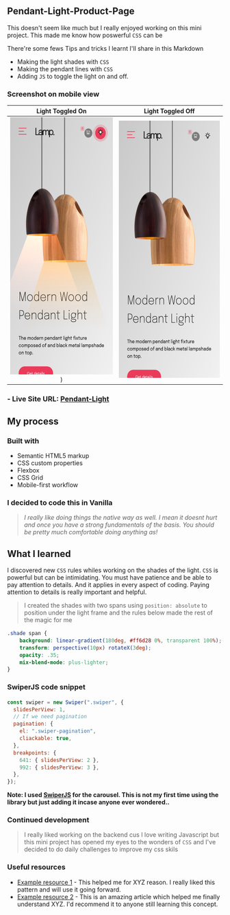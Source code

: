 ## **Pendant-Light-Product-Page**
 

This doesn't seem like much but I really enjoyed working on this mini project. This made me know how poswerful `CSS` can be

There're some fews Tips and tricks I learnt I'll share in this Markdown

- Making the light shades with `CSS`
- Making the pendant lines with `CSS`
- Adding `JS` to toggle the light on and off.

### **Screenshot on mobile view**

<!-- ![](./Screen%20Shot%202022-07-09%20at%2013.05.06.png) -->
Light Toggled On             |  Light Toggled Off
:-------------------------:|:-------------------------:
<img src="./Screen Shot 2022-07-09 at 13.05.06.png" width="300" height="600"/>)  |  <img src="./Screen Shot 2022-07-09 at 13.24.36.png" width="300" height="600"/>


### - Live Site URL: [Pendant-Light](https://pendant-light-product-page.vercel.app/)

## My process

### Built with

- Semantic HTML5 markup
- CSS custom properties
- Flexbox
- CSS Grid
- Mobile-first workflow

### **I decided to code this in Vanilla**

>_I really like doing things the native way as well. I mean it doesnt hurt and once you have a strong fundamentals of the basis. You should be pretty much comfortable doing anything as!_



## What I learned

I discovered new `CSS` rules whiles working on the shades of the light. `CSS` is powerful but can be intimidating. You must have patience and be able to pay attention to details. And it applies in every aspect of coding. Paying attention to details is really important and helpful.


>I created the shades with two spans using ```position: absolute``` to position under the light frame and the rules below made the rest of the magic for me

```css
.shade span {
    background: linear-gradient(180deg, #ff6d28 0%, transparent 100%);
    transform: perspective(10px) rotateX(3deg);
    opacity: .35;
    mix-blend-mode: plus-lighter;
}
```


### SwiperJS code snippet

```js
const swiper = new Swiper(".swiper", {
  slidesPerView: 1,
  // If we need pagination
  pagination: {
    el: ".swiper-pagination",
    cliackable: true,
  },
  breakpoints: {
    641: { slidesPerView: 2 },
    992: { slidesPerView: 3 },
  },
});
```

**Note: I used [SwiperJS](https://swiperjs.com/) for the carousel. This is not my first time using the library but just adding it incase anyone ever wondered..**

### Continued development

>I really liked working on the backend cus I love writing Javascript but this mini project has opened my eyes to the wonders of `CSS` and I've decided to do daily challenges to improve my css skils


### Useful resources

- [Example resource 1](https://www.example.com) - This helped me for XYZ reason. I really liked this pattern and will use it going forward.
- [Example resource 2](https://www.example.com) - This is an amazing article which helped me finally understand XYZ. I'd recommend it to anyone still learning this concept.

